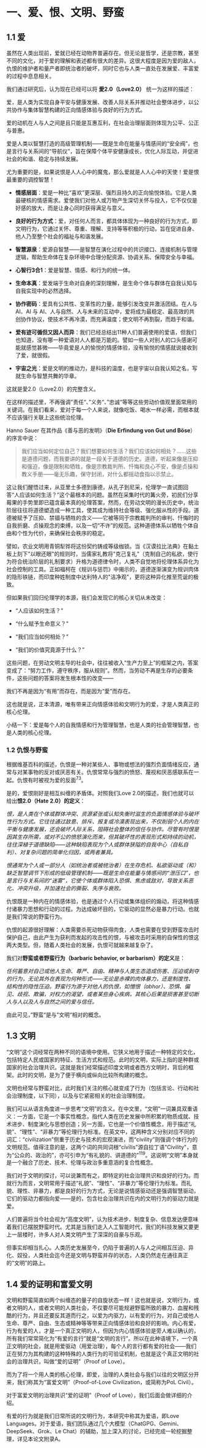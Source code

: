 # 一、爱、恨、文明、野蛮

## 1.1 爱

虽然在人类出现前，爱就已经在动物界普遍存在。但无论是哲学，还是宗教，甚至不同的文化，对于爱的理解和表述都有很大的差异。这很大程度是因为爱的敌人，仇恨的维护者和量产者即统治者的破坏，同时它也与人类一直处在发展爱、丰富爱的过程中息息相关。

我们通过研究后，认为现在已经可以将 **愛2.0（Love2.0）** 统一为这样的描述：

爱，是人类为实现自身平安与健康发展、改善人际关系并推动社会整体进步，以公共协作与集体智慧构建的正向情感体验与良好的行为方式。

爱的动机在人与人之间是且只能是互惠互利，在社会治理层面则体现为公平、公正与普惠。

爱是人类以智慧打造的高级管理机制——既是生命在能量与情感间的“安全阀”，也是言行与关系间的“导航仪”，旨在保障个体平安健康成长，优化人际互动，并促进社会的和谐、稳定与持续发展。

尤为重要的是，如果说恨是人人心中的魔鬼，那么爱就是人人心中的天使！爱是恨最重要的调控智慧！

- **情感层面**：爱是一种比“喜欢”更深层、强烈且持久的正向愉悦体验。它是人类最硬核的情感需求。爱使我们对他人或万物产生深切关怀与投入，它不仅仅是好感的放大，而是让身心同时获得满足与意义。
    
- **良好的行为方式**：爱，对任何人而言，都具体体现为一种良好的行为方式，即文明行为，它通过关怀、尊重、理解、支持等等积极的行动，旨在促进自身、他人乃至整个社会的福祉与和谐发展。
    
- **智慧源泉**：爱源自智慧——是智慧在演化过程中的共识接口、连接机制与管理逻辑，帮助生命体在复杂环境中合理分配资源、协调关系、保障安全与幸福。
    
- **心智行3合1**：爱是智慧、情感、和行为的统一体。
    
- **生命本真**：爱发端于生命对自身的深刻理解，是生命个体与群体在自我认知与自我实现中的必然选择。
    
- **协作密码**：爱具有公共性、变革性的力量，能够引发改变并激活团结。在人与 AI、AI 与 AI、人与自然、人与未来的互动中，爱将成为最稳定、最高效的共创协作协议，使技术不再冷漠，而充满温度；使文明不再割裂，而趋于和谐。
    
- **爱有迹可循但又因人而异**：我们已经总结出11种人们普遍使用的爱语，但我们也知道，没有哪一种爱语对人人都是万能的。譬如一些人对别人的口头感谢可能就感觉甚微——毕竟爱是人的愉悦的情感体验，没有愉悦的情感就说接收到了爱，就很假。
    
- **宇宙之光**：爱是文明的推动力，是科技的温度，也是宇宙以自我认知之名，写就生命与智慧共舞的华章。
    

这就是愛2.0（Love2.0）的完整含义。

在这样的描述里，不再强调”责任“、”义务“、”忠诚“等等这些劳动价值观里面常用的关键词。在我们看来，爱对于每一个人来说，就像吃饭、喝水一样必需，而根本就不应该强行关联上这些统治伦理。

Hanno Sauer 在其作品《善与恶的发明》（**Die Erfindung von Gut und Böse**）的序言中说：

> 我们应当如何定位自己？我们想要如何生活？我们应该如何相处？……这些是道德问题，而我要讲的就是一段关于道德的历史。道德，听起来像是压抑和强迫，像是限制和牺牲，像是宗教裁判所、忏悔和良心不安，像是贞操和教义手册——毫无乐趣，保守封闭，对什么都摇动食指以示禁止。

这让我们醒悟过来，从亚里士多德到康德，从孔子到尼采，伦理学一直试图回答“人应该如何生活？”这个最根本的问题。虽然在采集时代的篝火旁，初民们分享莓果的手势里即已蕴含最本真的伦理答案，然而，在劳动文明的漫长历史中，统治阶层往往将道德塑造成一种工具，使其成为维持社会等级、强化服从性的手段。道德被赋予了压抑、禁锢与牺牲的含义——它被等同于宗教裁判所的审判、忏悔时的自我折磨、贞操观念的束缚，以及一切“不许”的规范。这种道德体系以牺牲个体自由和个性为代价，来确保社会秩序的稳定。

譬如，农业文明用青铜犁铧将这份契约铸成等级枷锁。当《汉谟拉比法典》在黏土板上刻下"以眼还眼"的规则时，当儒家礼教将"克己复礼"（克制自己的私欲，使行为符合统治阶层的礼制要求）升格为道德律令时，人类不自觉地将伦理体系异化为社会控制的工具。正如福柯在《规训与惩罚》中揭示的，道德逐渐演变为规训肉体的隐形铁链，而印度种姓制度中达利特人的"洁净观"，更将这种异化推至荒诞的极致。

但如果我们回归伦理学的本源，我们会发现它的核心关切从未改变：

- “人应该如何生活？”
    
- “什么赋予生命意义？”
    
- “我们应当如何相处？”
    
- “我们的价值究竟源于什么？”
    

这些问题，在劳动文明主导的社会中，往往被收入“生产力至上”的框架之内，答案变成了：“努力工作，遵守秩序，服从规则”。然而，当劳动不再是生存的必要条件，这些问题的答案将发生根本性的改变——

我们不再是因为“有用”而存在，而是因为“愛”而存在。

这也就是说，正本清源，唯有带来正向情感体验和文明行为的爱，才是人类真正的核心伦理。

小结一下：爱是每个人的自我情感和行为管理智慧，也是人类的社会管理智慧，也是人类的核心伦理。

### 1.2 仇恨与野蛮

根据维基百科的描述，仇恨是一种对某些人、事物或想法的强烈负面情绪反应，通常与对某事物的反对或厌恶有关。仇恨常常与强烈的愤怒、蔑视和厌恶感联系在一起。仇恨有时被视为爱的反面<sup>73</sup>。

是的，爱恨刚好是相互纠缠的矛盾体。对照我们Love 2.0的描述，我们也就可以给出**恨2.0（Hate 2.0）的定义**：

*恨，是人类在个体或群体冲突、资源紧张或认知失衡时滋生的负面情感体验与破坏性行为方式。它往往通过敌意、排斥、报复或冷漠表现出来，不仅削弱个人的内在平衡与健康发展，还会破坏人际关系，阻碍社会整体的信任与协作。尽管有时恨是因其生存所需，或对不公的愤怒演化而来，但其破坏性的表现形式和持续的动机，往往深植于道德缺陷——这种缺陷表现为个人或群体狭隘的自我中心（自私自利）、对复杂问题的简单化归因，或两者兼具。*

*恨通常为个人或一部分人（如统治者或被统治者）在生存危机、私欲驱动或（和）缺乏智慧调节下形成的低级管理机制——既是生命在能量与情感间的“泄压口”，也是言行与关系间的“迷雾”，它使个体或群体陷入恐惧、焦虑或敌对，导致关系恶化、冲突升级，并加速社会的撕裂、失序与衰败。*

仇恨既是一种内在的情感体验，也是通过个人行动或集体组织的煽动，将这种情感付诸暴力思想和行动的过程。为达成破坏目的，它驱动的显然必是暴力行动。也就是我们常说的野蛮行为。

仇恨的起源很好理解：人类需要杀死动物获得肉食，人类也需要在受到野蛮攻击时保护自己，由此产生为获利而发起的攻击性的恨，与被攻击时采用的自保性的恨这两大类型。但，随着人类社会的发展，仇恨可就越来越复杂了。

我们对**野蛮或者野蛮行为（barbaric behavior, or barbarism）的定义**是：

*任何蓄意对自己或他人生命、尊严、自由、精神与人类生态造成伤害、压迫或剥夺的行为，无论其外在表现为何种形式——无论是赤裸的肉体暴力，还是制度性、结构性的隐性压迫。野蛮行为源于对他人的仇恨，如憎恨（abhor）、恐惧、偏见、歧视、欺骗，对权力的渴望，或者某些身心疾病，其核心后果是损害甚至切断人与人以及人与自然之间的爱与信任。*

由此可见，”野蛮“是与”文明“相对的概念。

## 1.3 文明

“文明”这个词经常在两种不同的语境中使用。它狭义地用于描述一种特定的文化，包括特定人民或国家的特征、生活方式和规范。此时的文明，实际上指的是种群或国家的社会治理共识。这就是我们经常描述印度文明或者西方文明时，背后的框架。此时的文明，是为了便于横向或纵向比较所构建的概念。

文明也经常与野蛮对比，此时我们关注的核心就变成了行为（包括言论、行动和社会治理制度，以下同），以及与它紧密相关的社会治理制度。

我们可以从语言角度进一步思考“文明”的含义。在中文里，“文明”一词兼具双重语义：一方面，它是一个事实性概念，指代人类在历史发展中所积累的物质成就、技术进步、制度演化与思想创造；另一方面，它也是一个价值性概念，用于描述“礼貌”、“理性”、“非暴力”等伦理行为标准。在英文中，这两种含义分别对应不同的词汇：“civilization”侧重于历史与技术的宏观演进，而“civility”则强调个体行为的文明规范。值得注意的是，这两个词的共同词根“cīvīlis”源自拉丁语"Civility"，意为“公众的、政治的”，亦可引申为“有礼貌的、讲道德的”<sup>119</sup>。这说明“文明”本身就是一个融合了历史、技术、伦理与政治多重意涵的复合性概念。

我们对于文明的探讨，可以说兼而有之，即特定的社会治理共识和良好的行为。而就行为而言，文明常用于描述“礼貌”、“理性”、“非暴力”等伦理行为标准。而礼貌、理性、非暴力，都是良好的行为方式，无论是说情感驱动还是强调智慧驱动，它们的驱动力都指向爱——是的，包含社会治理共识在内的文明行为的驱动力就是爱。

人们普遍将当今社会视为“高度文明”，认为技术进步、制度复杂、信息发达便意味着我们已摆脱野蛮时代。尤其是当我们走入人工智能时代，我们的科技发展又要更上一层楼时，许多人对人类文明产生了深深的自豪与乐观。

但事实却相当扎心。人类历史发展至今，仍陷于普遍的人与人之间相互压迫、异化、奴役，人类社会迄今还是文明与野蛮并存的状态，人类仍然走在通往真正的“文明”的路上。

## 1.4 爱的证明和富爱文明

文明和野蛮简直如两个纠缠态的量子的自旋状态一样！这也就是说，文明行为，或者文明的人，或者文明的人类社会，不仅要尽可能规避野蛮所致的暴力、血腥和残酷的行为，并且还要反其道而行之，以爱为内驱力，以有爱的行为，对自己或他人生命、尊严、自由、生态或精神等等带来正向情感体验和良好的影响。内心有爱，行为有爱的人，才是一个真正文明的人，但因为内心情感体验是旁人难以确认的，所有我们常常简化为“有爱的言行”就是“文明的言行”。所以在此种语境下，一个真正文明的社会，就是用爱驱动（用爱治理），每个人的言行都有爱的社会——我们正在努力为其构建的这种特殊的人类行为的可验证机制，也就是这个真正文明的社会的治理共识，叫做“爱的证明”（Proof of Love）。

而为了将一个用人类的核心伦理，即爱，治理的人类社会与我们以往的文明区分开来，我们称其为“富爱文明”（Proof-of-Love Civilization，或简称为PoL Civil）。

对于富爱文明的治理共识“爱的证明”（Proof of Love），我们后面会做详细的介绍。

有爱的行为就是我们日常所说的文明行为，本研究中称其为爱语，即Love Languages。对于爱语，我们团队通过几个大模型（ChatGPG、Gemini、DeepSeek、Grok、Le Chat）的辅助，加上深入的讨论，已经完成一轮挖掘整理，详见本论文附录A。

